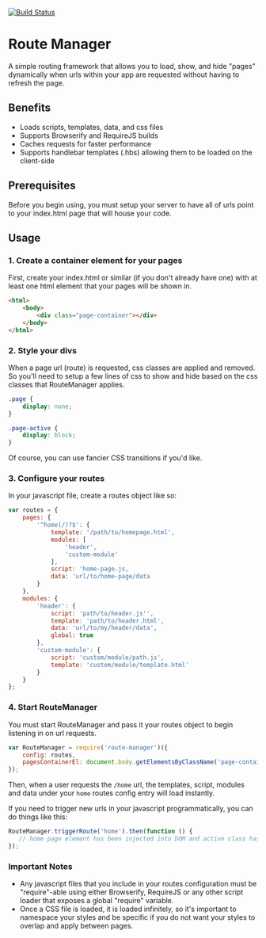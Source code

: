 [![Build Status](https://travis-ci.org/mkay581/route-manager.svg?branch=master)](https://travis-ci.org/mkay581/route-manager)

# Route Manager

A simple routing framework that allows you to load, show, and hide "pages" dynamically when urls within your 
app are requested without having to refresh the page.

## Benefits

* Loads scripts, templates, data, and css files
* Supports Browserify and RequireJS builds
* Caches requests for faster performance
* Supports handlebar templates (.hbs) allowing them to be loaded on the client-side


## Prerequisites

Before you begin using, you must setup your server to have all of urls point to 
your index.html page that will house your code.
 

## Usage 

### 1. Create a container element for your pages

First, create your index.html or similar (if you don't already have one) with at least 
one html element that your pages will be shown in.

```html
<html>
    <body>
        <div class="page-container"></div>
    </body>
</html>
```

### 2. Style your divs

When a page url (route) is requested, css classes are applied and removed. So you'll need to setup a few lines of css 
to show and hide based on the css classes that RouteManager applies. 

```css
.page {
    display: none;
}

.page-active {
    display: block;
}
```

Of course, you can use fancier CSS transitions if you'd like.

### 3. Configure your routes

In your javascript file, create a routes object like so:

```javascript
var routes = {
    pages: {
        '^home(/)?$': {
            template: '/path/to/homepage.html',
            modules: [
                'header',
                'custom-module'
            ],
            script: 'home-page.js,
            data: 'url/to/home-page/data
        }                
    },
    modules: {
        'header': {
            script: 'path/to/header.js'',
            template: 'path/to/header.html',
            data: 'url/to/my/header/data',
            global: true
        },
        'custom-module': {
            script: 'custom/module/path.js',
            template: 'custom/module/template.html'
        }
    }
};

```

### 4. Start RouteManager

You must start RouteManager and pass it your routes object to begin listening in on url requests.

```javascript
var RouteManager = require('route-manager')({
    config: routes,
    pagesContainerEl: document.body.getElementsByClassName('page-container')[0]
});
```

Then, when a user requests the `/home` url,  the templates, script, modules and data 
under your `home` routes config entry will load instantly.


If you need to trigger new urls in your javascript programmatically, you can do things like this:

```javascript
RouteManager.triggerRoute('home').then(function () {
   // home page element has been injected into DOM and active class has been applied
});
```


### Important Notes

* Any javascript files that you include in your routes configuration must be "require"-able using either 
Browserify, RequireJS or any other script loader that exposes a global "require" variable.
 * Once a CSS file is loaded, it is loaded infinitely, so it's important to namespace your styles and be specific 
 if you do not want your styles to overlap and apply between pages.